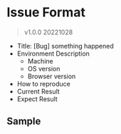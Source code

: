 # Issue Format
> v1.0.0 20221028
- Title: [Bug] something happened
- Environment Description
  - Machine
  - OS version
  - Browser version
- How to reproduce
- Current Result
- Expect Result

## Sample
```markdown

```
